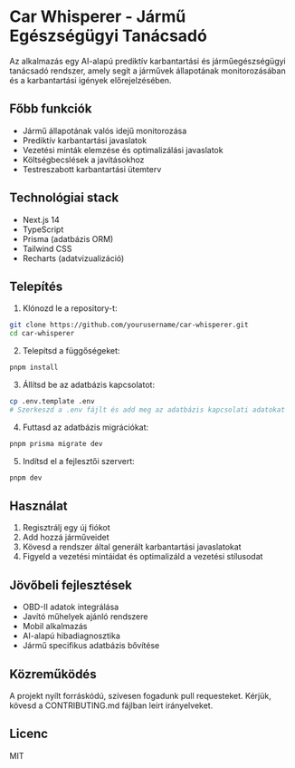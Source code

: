 # Car Whisperer - Jármű Egészségügyi Tanácsadó

Az alkalmazás egy AI-alapú prediktív karbantartási és járműegészségügyi tanácsadó rendszer, amely segít a járművek állapotának monitorozásában és a karbantartási igények előrejelzésében.

## Főbb funkciók

- Jármű állapotának valós idejű monitorozása
- Prediktív karbantartási javaslatok
- Vezetési minták elemzése és optimalizálási javaslatok
- Költségbecslések a javításokhoz
- Testreszabott karbantartási ütemterv

## Technológiai stack

- Next.js 14
- TypeScript
- Prisma (adatbázis ORM)
- Tailwind CSS
- Recharts (adatvizualizáció)

## Telepítés

1. Klónozd le a repository-t:
```bash
git clone https://github.com/yourusername/car-whisperer.git
cd car-whisperer
```

2. Telepítsd a függőségeket:
```bash
pnpm install
```

3. Állítsd be az adatbázis kapcsolatot:
```bash
cp .env.template .env
# Szerkeszd a .env fájlt és add meg az adatbázis kapcsolati adatokat
```

4. Futtasd az adatbázis migrációkat:
```bash
pnpm prisma migrate dev
```

5. Indítsd el a fejlesztői szervert:
```bash
pnpm dev
```

## Használat

1. Regisztrálj egy új fiókot
2. Add hozzá járműveidet
3. Kövesd a rendszer által generált karbantartási javaslatokat
4. Figyeld a vezetési mintáidat és optimalizáld a vezetési stílusodat

## Jövőbeli fejlesztések

- OBD-II adatok integrálása
- Javító műhelyek ajánló rendszere
- Mobil alkalmazás
- AI-alapú hibadiagnosztika
- Jármű specifikus adatbázis bővítése

## Közreműködés

A projekt nyílt forráskódú, szívesen fogadunk pull requesteket. Kérjük, kövesd a CONTRIBUTING.md fájlban leírt irányelveket.

## Licenc

MIT
